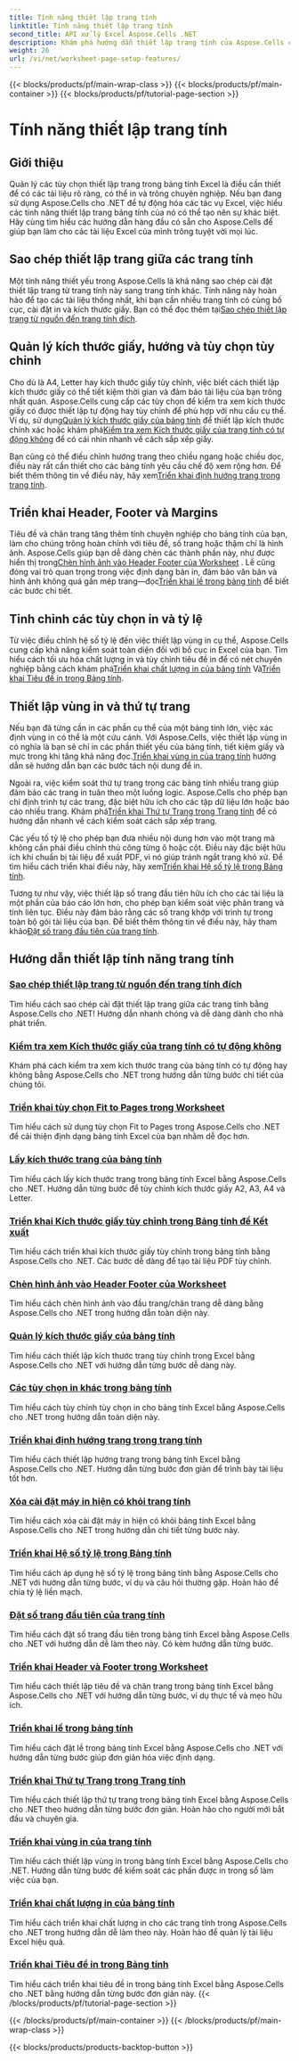 ```yaml
---
title: Tính năng thiết lập trang tính
linktitle: Tính năng thiết lập trang tính
second_title: API xử lý Excel Aspose.Cells .NET
description: Khám phá hướng dẫn thiết lập trang tính của Aspose.Cells cho .NET, bao gồm sao chép cài đặt trang, quản lý kích thước giấy và thiết lập chất lượng in cho trang tính Excel.
weight: 26
url: /vi/net/worksheet-page-setup-features/
---
```


{{< blocks/products/pf/main-wrap-class >}}
{{< blocks/products/pf/main-container >}}
{{< blocks/products/pf/tutorial-page-section >}}

# Tính năng thiết lập trang tính

## Giới thiệu

Quản lý các tùy chọn thiết lập trang trong bảng tính Excel là điều cần thiết để có các tài liệu rõ ràng, có thể in và trông chuyên nghiệp. Nếu bạn đang sử dụng Aspose.Cells cho .NET để tự động hóa các tác vụ Excel, việc hiểu các tính năng thiết lập trang bảng tính của nó có thể tạo nên sự khác biệt. Hãy cùng tìm hiểu các hướng dẫn hàng đầu có sẵn cho Aspose.Cells để giúp bạn làm cho các tài liệu Excel của mình trông tuyệt vời mọi lúc.

## Sao chép thiết lập trang giữa các trang tính

Một tính năng thiết yếu trong Aspose.Cells là khả năng sao chép cài đặt thiết lập trang từ trang tính này sang trang tính khác. Tính năng này hoàn hảo để tạo các tài liệu thống nhất, khi bạn cần nhiều trang tính có cùng bố cục, cài đặt in và kích thước giấy. Bạn có thể đọc thêm tại[Sao chép thiết lập trang từ nguồn đến trang tính đích](./copy-page-setup-settings/).

## Quản lý kích thước giấy, hướng và tùy chọn tùy chỉnh
 Cho dù là A4, Letter hay kích thước giấy tùy chỉnh, việc biết cách thiết lập kích thước giấy có thể tiết kiệm thời gian và đảm bảo tài liệu của bạn trông nhất quán. Aspose.Cells cung cấp các tùy chọn để kiểm tra xem kích thước giấy có được thiết lập tự động hay tùy chỉnh để phù hợp với nhu cầu cụ thể. Ví dụ, sử dụng[Quản lý kích thước giấy của bảng tính](./manage-paper-size/) để thiết lập kích thước chính xác hoặc khám phá[Kiểm tra xem Kích thước giấy của trang tính có tự động không](./check-automatic-paper-size/) để có cái nhìn nhanh về cách sắp xếp giấy.

 Bạn cũng có thể điều chỉnh hướng trang theo chiều ngang hoặc chiều dọc, điều này rất cần thiết cho các bảng tính yêu cầu chế độ xem rộng hơn. Để biết thêm thông tin về điều này, hãy xem[Triển khai định hướng trang trong trang tính](./implement-page-orientation/).

## Triển khai Header, Footer và Margins
 Tiêu đề và chân trang tăng thêm tính chuyên nghiệp cho bảng tính của bạn, làm cho chúng trông hoàn chỉnh với tiêu đề, số trang hoặc thậm chí là hình ảnh. Aspose.Cells giúp bạn dễ dàng chèn các thành phần này, như được hiển thị trong[Chèn hình ảnh vào Header Footer của Worksheet](./insert-image-in-header-footer/) . Lề cũng đóng vai trò quan trọng trong việc định dạng bản in, đảm bảo văn bản và hình ảnh không quá gần mép trang—đọc[Triển khai lề trong bảng tính](./implement-margins/) để biết các bước chi tiết.

## Tinh chỉnh các tùy chọn in và tỷ lệ

 Từ việc điều chỉnh hệ số tỷ lệ đến việc thiết lập vùng in cụ thể, Aspose.Cells cung cấp khả năng kiểm soát toàn diện đối với bố cục in Excel của bạn. Tìm hiểu cách tối ưu hóa chất lượng in và tùy chỉnh tiêu đề in để có nét chuyên nghiệp bằng cách khám phá[Triển khai chất lượng in của bảng tính](./implement-print-quality/) Và[Triển khai Tiêu đề in trong Bảng tính](./implement-print-title/).

## Thiết lập vùng in và thứ tự trang

Nếu bạn đã từng cần in các phần cụ thể của một bảng tính lớn, việc xác định vùng in có thể là một cứu cánh. Với Aspose.Cells, việc thiết lập vùng in có nghĩa là bạn sẽ chỉ in các phần thiết yếu của bảng tính, tiết kiệm giấy và mực trong khi tăng khả năng đọc.[Triển khai vùng in của trang tính](./implement-print-area/) hướng dẫn sẽ hướng dẫn bạn các bước tách nội dung để in.

 Ngoài ra, việc kiểm soát thứ tự trang trong các bảng tính nhiều trang giúp đảm bảo các trang in tuân theo một luồng logic. Aspose.Cells cho phép bạn chỉ định trình tự các trang, đặc biệt hữu ích cho các tập dữ liệu lớn hoặc báo cáo nhiều trang. Khám phá[Triển khai Thứ tự Trang trong Trang tính](./implement-page-order/) để có hướng dẫn nhanh về cách kiểm soát cách sắp xếp trang.

Các yếu tố tỷ lệ cho phép bạn đưa nhiều nội dung hơn vào một trang mà không cần phải điều chỉnh thủ công từng ô hoặc cột. Điều này đặc biệt hữu ích khi chuẩn bị tài liệu để xuất PDF, vì nó giúp tránh ngắt trang khó xử. Để tìm hiểu cách triển khai điều này, hãy xem[Triển khai Hệ số tỷ lệ trong Bảng tính](./implement-scaling-factor/).

 Tương tự như vậy, việc thiết lập số trang đầu tiên hữu ích cho các tài liệu là một phần của báo cáo lớn hơn, cho phép bạn kiểm soát việc phân trang và tính liên tục. Điều này đảm bảo rằng các số trang khớp với trình tự trong toàn bộ gói tài liệu của bạn. Để biết thêm thông tin về điều này, hãy tham khảo[Đặt số trang đầu tiên của trang tính](./set-first-page-number/).

## Hướng dẫn thiết lập tính năng trang tính
### [Sao chép thiết lập trang từ nguồn đến trang tính đích](./copy-page-setup-settings/)
Tìm hiểu cách sao chép cài đặt thiết lập trang giữa các trang tính bằng Aspose.Cells cho .NET! Hướng dẫn nhanh chóng và dễ dàng dành cho nhà phát triển.
### [Kiểm tra xem Kích thước giấy của trang tính có tự động không](./check-automatic-paper-size/)
Khám phá cách kiểm tra xem kích thước trang của bảng tính có tự động hay không bằng Aspose.Cells cho .NET trong hướng dẫn từng bước chi tiết của chúng tôi.
### [Triển khai tùy chọn Fit to Pages trong Worksheet](./implement-fit-to-pages-options/)
Tìm hiểu cách sử dụng tùy chọn Fit to Pages trong Aspose.Cells cho .NET để cải thiện định dạng bảng tính Excel của bạn nhằm dễ đọc hơn.
### [Lấy kích thước trang của bảng tính](./get-page-dimensions/)
Tìm hiểu cách lấy kích thước trang trong bảng tính Excel bằng Aspose.Cells cho .NET. Hướng dẫn từng bước để tùy chỉnh kích thước giấy A2, A3, A4 và Letter.
### [Triển khai Kích thước giấy tùy chỉnh trong Bảng tính để Kết xuất](./implement-custom-paper-size-for-rendering/)
Tìm hiểu cách triển khai kích thước giấy tùy chỉnh trong bảng tính bằng Aspose.Cells cho .NET. Các bước dễ dàng để tạo tài liệu PDF tùy chỉnh.
### [Chèn hình ảnh vào Header Footer của Worksheet](./insert-image-in-header-footer/)
Tìm hiểu cách chèn hình ảnh vào đầu trang/chân trang dễ dàng bằng Aspose.Cells cho .NET trong hướng dẫn toàn diện này.
### [Quản lý kích thước giấy của bảng tính](./manage-paper-size/)
Tìm hiểu cách thiết lập kích thước trang tùy chỉnh trong Excel bằng Aspose.Cells cho .NET với hướng dẫn từng bước dễ dàng này.
### [Các tùy chọn in khác trong bảng tính](./other-print-options/)
Tìm hiểu cách tùy chỉnh tùy chọn in cho bảng tính Excel bằng Aspose.Cells cho .NET trong hướng dẫn toàn diện này.
### [Triển khai định hướng trang trong trang tính](./implement-page-orientation/)
Tìm hiểu cách thiết lập hướng trang trong bảng tính Excel bằng Aspose.Cells cho .NET. Hướng dẫn từng bước đơn giản để trình bày tài liệu tốt hơn.
### [Xóa cài đặt máy in hiện có khỏi trang tính](./remove-existing-printer-settings/)
Tìm hiểu cách xóa cài đặt máy in hiện có khỏi bảng tính Excel bằng Aspose.Cells cho .NET trong hướng dẫn chi tiết từng bước này.
### [Triển khai Hệ số tỷ lệ trong Bảng tính](./implement-scaling-factor/)
Tìm hiểu cách áp dụng hệ số tỷ lệ trong bảng tính bằng Aspose.Cells cho .NET với hướng dẫn từng bước, ví dụ và câu hỏi thường gặp. Hoàn hảo để chia tỷ lệ liền mạch.
### [Đặt số trang đầu tiên của trang tính](./set-first-page-number/)
Tìm hiểu cách đặt số trang đầu tiên trong bảng tính Excel bằng Aspose.Cells cho .NET với hướng dẫn dễ làm theo này. Có kèm hướng dẫn từng bước.
### [Triển khai Header và Footer trong Worksheet](./implement-header-and-footer/)
Tìm hiểu cách thiết lập tiêu đề và chân trang trong bảng tính Excel bằng Aspose.Cells cho .NET với hướng dẫn từng bước, ví dụ thực tế và mẹo hữu ích.
### [Triển khai lề trong bảng tính](./implement-margins/)
Tìm hiểu cách đặt lề trong bảng tính Excel bằng Aspose.Cells cho .NET với hướng dẫn từng bước giúp đơn giản hóa việc định dạng.
### [Triển khai Thứ tự Trang trong Trang tính](./implement-page-order/)
Tìm hiểu cách thiết lập thứ tự trang trong bảng tính Excel bằng Aspose.Cells cho .NET theo hướng dẫn từng bước đơn giản. Hoàn hảo cho người mới bắt đầu và chuyên gia.
### [Triển khai vùng in của trang tính](./implement-print-area/)
Tìm hiểu cách thiết lập vùng in trong bảng tính Excel bằng Aspose.Cells cho .NET. Hướng dẫn từng bước để kiểm soát các phần được in trong sổ làm việc của bạn.
### [Triển khai chất lượng in của bảng tính](./implement-print-quality/)
Tìm hiểu cách triển khai chất lượng in cho các trang tính trong Aspose.Cells cho .NET trong hướng dẫn dễ làm theo này. Hoàn hảo để quản lý tài liệu Excel hiệu quả.
### [Triển khai Tiêu đề in trong Bảng tính](./implement-print-title/)
Tìm hiểu cách triển khai tiêu đề in trong bảng tính Excel bằng Aspose.Cells cho .NET bằng hướng dẫn từng bước đơn giản này.
{{< /blocks/products/pf/tutorial-page-section >}}

{{< /blocks/products/pf/main-container >}}
{{< /blocks/products/pf/main-wrap-class >}}

{{< blocks/products/products-backtop-button >}}
